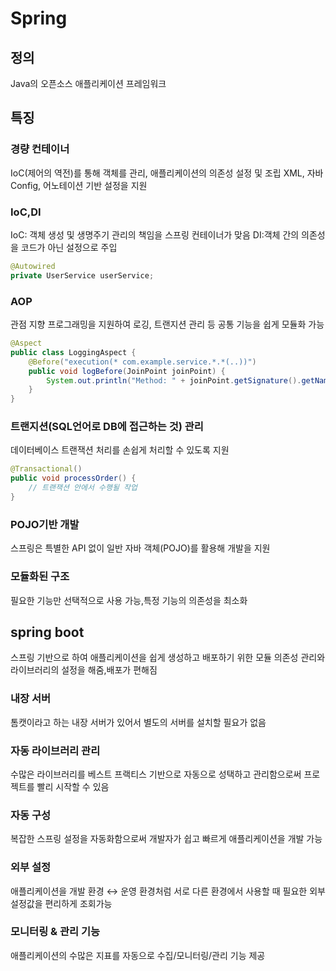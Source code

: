 # Spring
## 정의
Java의 오픈소스 애플리케이션 프레임워크
## 특징
### 경량 컨테이너
IoC(제어의 역전)를 통해 객체를 관리, 애플리케이션의 의존성 설정 및 조립
XML, 자바 Config, 어노테이션 기반 설정을 지원
### IoC,DI
IoC: 객체 생성 및 생명주기 관리의 책임을 스프링 컨테이너가 맞음
DI:객체 간의 의존성을 코드가 아닌 설정으로 주입
```Java
@Autowired
private UserService userService;
```
### AOP
관점 지향 프로그래밍을 지원하여 로깅, 트랜지션 관리 등 공통 기능을 쉽게 모듈화 가능
```Java
@Aspect
public class LoggingAspect {
    @Before("execution(* com.example.service.*.*(..))")
    public void logBefore(JoinPoint joinPoint) {
        System.out.println("Method: " + joinPoint.getSignature().getName());
    }
}
```
### 트랜지션(SQL언어로 DB에 접근하는 것) 관리
데이터베이스 트랜잭션 처리를 손쉽게 처리할 수 있도록 지원
```Java
@Transactional()
public void processOrder() {
    // 트랜잭션 안에서 수행될 작업
}
```
### POJO기반 개발
스프링은 특별한 API 없이 일반 자바 객체(POJO)를 활용해 개발을 지원
### 모듈화된 구조
필요한 기능만 선택적으로 사용 가능,특정 기능의 의존성을 최소화
## spring boot
스프링 기반으로 하여 애플리케이션을 쉽게 생성하고 배포하기 위한 모듈
의존성 관리와 라이브러리의 설정을 해줌,배포가 편해짐
### 내장 서버
톰캣이라고 하는 내장 서버가 있어서 별도의 서버를 설치할 필요가 없음
### 자동 라이브러리 관리
수많은 라이브러리를 베스트 프랙티스 기반으로 자동으로 성택하고 관리함으로써 프로젝트를 빨리 시작할 수 있음
### 자동 구성
복잡한 스프링 설정을 자동화함으로써 개발자가 쉽고 빠르게 애플리케이션을 개발 가능
### 외부 설정
애플리케이션을 개발 환경  ↔  운영 환경처럼 서로 다른 환경에서 사용할 때 필요한 외부 설정값을 편리하게 조회가능
### 모니터링 & 관리 기능
애플리케이션의 수많은 지표를 자동으로 수집/모니터링/관리 기능 제공